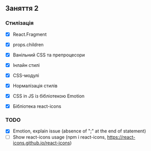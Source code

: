 ## Заняття 2

### Стилізація

- [x] React.Fragment
- [x] props.children

- [x] Ванільний CSS та препроцесори
- [x] Інлайн стилі
- [x] CSS-модулі
- [x] Нормалізація стилів
- [x] CSS in JS із бібліотекою Emotion
- [x] Бібліотека react-icons

### TODO

- [x] Emotion, explain issue (absence of ";" at the end of statement)
- [ ] Show react-icons usage (npm i react-icons, https://react-icons.github.io/react-icons)
